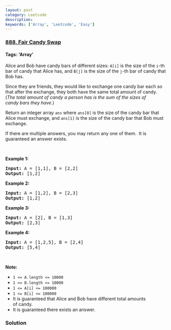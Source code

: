 ```yaml
---
layout: post
category: Leetcode
description: 
keywords: ['Array', 'Leetcode', 'Easy']
---
```

### [888. Fair Candy Swap](https://leetcode.com/problems/fair-candy-swap)

#### Tags: 'Array'

<div class="content__u3I1 question-content__JfgR"><div><p>Alice and Bob have candy bars of different sizes: <code>A[i]</code> is the size of the <code>i</code>-th bar of candy that Alice has, and <code>B[j]</code> is the size of the <code>j</code>-th bar of candy that Bob has.</p>
<p>Since they are friends, they would like to exchange one candy bar each so that after the exchange, they both have the same total amount of candy.  (<em>The total amount of candy a person has is the sum of the sizes of candy bars they have.</em>)</p>
<p>Return an integer array <code>ans</code> where <code>ans[0]</code> is the size of the candy bar that Alice must exchange, and <code>ans[1]</code> is the size of the candy bar that Bob must exchange.</p>
<p>If there are multiple answers, you may return any one of them.  It is guaranteed an answer exists.</p>
<p> </p>
<div>
<p><strong>Example 1:</strong></p>
<pre><strong>Input: </strong>A = <span id="example-input-1-1">[1,1]</span>, B = <span id="example-input-1-2">[2,2]</span>
<strong>Output: </strong><span id="example-output-1">[1,2]</span>
</pre>
<div>
<p><strong>Example 2:</strong></p>
<pre><strong>Input: </strong>A = <span id="example-input-2-1">[1,2]</span>, B = <span id="example-input-2-2">[2,3]</span>
<strong>Output: </strong><span id="example-output-2">[1,2]</span>
</pre>
<div>
<p><strong>Example 3:</strong></p>
<pre><strong>Input: </strong>A = <span id="example-input-3-1">[2]</span>, B = <span id="example-input-3-2">[1,3]</span>
<strong>Output: </strong><span id="example-output-3">[2,3]</span>
</pre>
<div>
<p><strong>Example 4:</strong></p>
<pre><strong>Input: </strong>A = <span id="example-input-4-1">[1,2,5]</span>, B = <span id="example-input-4-2">[2,4]</span>
<strong>Output: </strong><span id="example-output-4">[5,4]</span>
</pre>
<p> </p>
<p><strong><span>Note:</span></strong></p>
<ul>
<li><span><code>1 &lt;= A.length &lt;= 10000</code></span></li>
<li><span><code>1 &lt;= B.length &lt;= 10000</code></span></li>
<li><code><span>1 &lt;= A[i] &lt;= 100000</span></code></li>
<li><code><span>1 &lt;= B[i] &lt;= 100000</span></code></li>
<li>It is guaranteed that Alice and Bob have different total amounts of candy.</li>
<li>It is guaranteed there exists an answer.</li>
</ul>
</div>
</div>
</div>
</div>
</div></div>

### Solution
